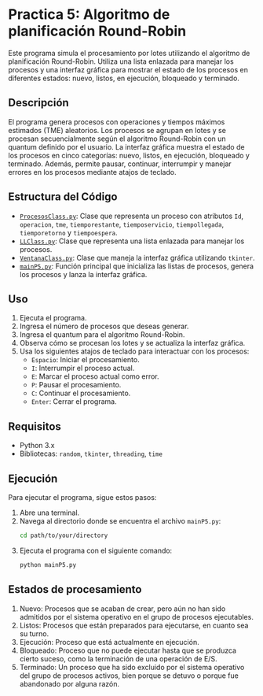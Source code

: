 # Practica 5: Algoritmo de planificación Round-Robin

Este programa simula el procesamiento por lotes utilizando el algoritmo de planificación Round-Robin. Utiliza una lista enlazada para manejar los procesos y una interfaz gráfica para mostrar el estado de los procesos en diferentes estados: nuevo, listos, en ejecución, bloqueado y terminado.

## Descripción

El programa genera procesos con operaciones y tiempos máximos estimados (TME) aleatorios. Los procesos se agrupan en lotes y se procesan secuencialmente según el algoritmo Round-Robin con un quantum definido por el usuario. La interfaz gráfica muestra el estado de los procesos en cinco categorías: nuevo, listos, en ejecución, bloqueado y terminado. Además, permite pausar, continuar, interrumpir y manejar errores en los procesos mediante atajos de teclado.

## Estructura del Código

- [`ProcesosClass.py`](/Programa5/ProcesosClass.py): Clase que representa un proceso con atributos `Id`, `operacion`, `tme`, `tiemporestante`, `tiemposervicio`, `tiempollegada`, `tiemporetorno` y `tiempoespera`.
- [`LLClass.py`](/Programa5/LLClass.py): Clase que representa una lista enlazada para manejar los procesos.
- [`VentanaClass.py`](/Programa5/VentanaClass.py): Clase que maneja la interfaz gráfica utilizando `tkinter`.
- [`mainP5.py`](/Programa5/MainP5.py): Función principal que inicializa las listas de procesos, genera los procesos y lanza la interfaz gráfica.

## Uso

1. Ejecuta el programa.
2. Ingresa el número de procesos que deseas generar.
3. Ingresa el quantum para el algoritmo Round-Robin.
4. Observa cómo se procesan los lotes y se actualiza la interfaz gráfica.
5. Usa los siguientes atajos de teclado para interactuar con los procesos:
   - `Espacio`: Iniciar el procesamiento.
   - `I`: Interrumpir el proceso actual.
   - `E`: Marcar el proceso actual como error.
   - `P`: Pausar el procesamiento.
   - `C`: Continuar el procesamiento.
   - `Enter`: Cerrar el programa.

## Requisitos

- Python 3.x
- Bibliotecas: `random`, `tkinter`, `threading`, `time`

## Ejecución

Para ejecutar el programa, sigue estos pasos:

1. Abre una terminal.
2. Navega al directorio donde se encuentra el archivo `mainP5.py`:
   ```sh
   cd path/to/your/directory
   ```
3. Ejecuta el programa con el siguiente comando:
    ```sh
    python mainP5.py
    ```

## Estados de procesamiento
1. Nuevo: Procesos que se acaban de crear, pero aún no han sido admitidos por el sistema operativo en el grupo de procesos ejecutables.
2. Listos: Procesos que están preparados para ejecutarse, en cuanto sea su turno.
3. Ejecución: Proceso que está actualmente en ejecución.
4. Bloqueado: Proceso que no puede ejecutar hasta que se produzca cierto suceso, como la terminación de una operación de E/S.
5. Terminado: Un proceso que ha sido excluido por el sistema operativo del grupo de procesos activos, bien porque se detuvo o porque fue abandonado por alguna razón.